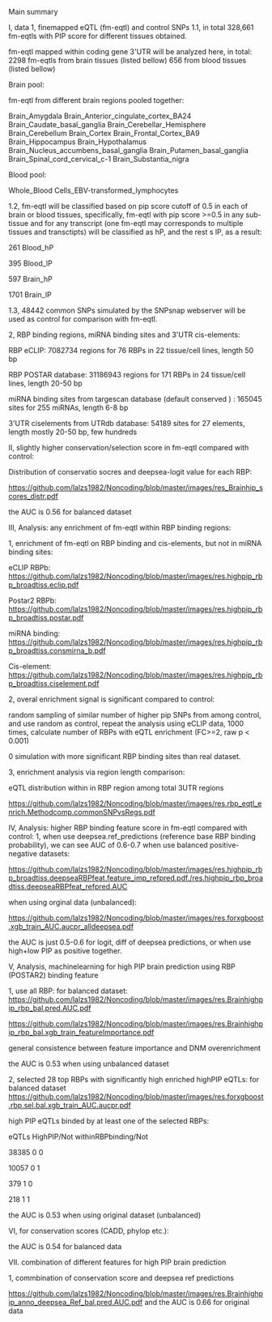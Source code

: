 Main summary

I, data
1, finemapped eQTL (fm-eqtl) and control SNPs
1.1,
in total 328,661 fm-eqtls with PIP score for different tissues obtained.

fm-eqtl mapped within coding gene 3'UTR will be analyzed here, in total:
2298 fm-eqtls from brain tissues (listed bellow) 
656 from blood tissues (listed bellow) 

Brain pool:

fm-eqtl from different brain regions pooled together:

Brain_Amygdala
Brain_Anterior_cingulate_cortex_BA24
Brain_Caudate_basal_ganglia
Brain_Cerebellar_Hemisphere
Brain_Cerebellum
Brain_Cortex
Brain_Frontal_Cortex_BA9
Brain_Hippocampus
Brain_Hypothalamus
Brain_Nucleus_accumbens_basal_ganglia
Brain_Putamen_basal_ganglia
Brain_Spinal_cord_cervical_c-1
Brain_Substantia_nigra

Blood pool:

Whole_Blood
Cells_EBV-transformed_lymphocytes

1.2,
fm-eqtl will be classified based on pip score cutoff of 0.5 in each of brain or blood tissues, specifically, fm-eqtl with pip score >=0.5 in any sub-tissue and for any transcript (one fm-eqtl may corresponds to multiple tissues and transctipts) will be classified as hP, and the rest s lP, as a result:

261 Blood_hP

395 Blood_lP

597 Brain_hP

1701 Brain_lP

1.3,
48442 common SNPs simulated by the SNPsnap webserver will be used as control for comparison with fm-eqtl.

2, RBP binding regions, miRNA binding sites and 3'UTR cis-elements:

RBP eCLIP: 7082734 regions for 76 RBPs in 22 tissue/cell lines, length 50 bp

RBP POSTAR database: 31186943 regions for 171 RBPs in 24 tissue/cell lines, length 20-50 bp	

miRNA binding sites from targescan database (default conserved ) : 165045 sites for 255 miRNAs, length 6-8 bp

3'UTR ciselements from UTRdb database: 54189 sites for 27 elements, length mostly 20-50 bp, few hundreds


II, slightly higher conservation/selection score in fm-eqtl compared with control:

Distribution of conservatio socres and deepsea-logit value for each RBP: 

https://github.com/lalzs1982/Noncoding/blob/master/images/res_Brainhip_scores_distr.pdf


the AUC is 0.56 for balanced dataset

III, Analysis: any enrichment of fm-eqtl within RBP binding regions:

1, enrichment of fm-eqtl on RBP binding and cis-elements, but not in miRNA binding sites:

eCLIP RBPb: https://github.com/lalzs1982/Noncoding/blob/master/images/res.highpip_rbp_broadtiss.eclip.pdf

Postar2 RBPb: https://github.com/lalzs1982/Noncoding/blob/master/images/res.highpip_rbp_broadtiss.postar.pdf

miRNA binding: https://github.com/lalzs1982/Noncoding/blob/master/images/res.highpip_rbp_broadtiss.consmirna_b.pdf

Cis-element: https://github.com/lalzs1982/Noncoding/blob/master/images/res.highpip_rbp_broadtiss.ciselement.pdf

2, overal enrichment signal is significant compared to control:

random sampling of similar number of higher pip SNPs from among control, and use random as control, repeat the analysis using eCLIP data, 1000 times, calculate number of RBPs with eQTL enrichment (FC>=2, raw p < 0.001)

0 simulation with more significant RBP binding sites than real dataset.
  
3, enrichment analysis via region length comparison:

eQTL distribution within in RBP region among total 3UTR regions

https://github.com/lalzs1982/Noncoding/blob/master/images/res.rbp_eqtl_enrich.Methodcomp.commonSNPvsRegs.pdf


IV, Analysis: higher RBP binding feature score in fm-eqtl compared with control:
1, when use deepsea.ref_predictions (reference base RBP binding probability), we can see AUC of 0.6-0.7 when use balanced positive-negative datasets: 

https://github.com/lalzs1982/Noncoding/blob/master/images/res.highpip_rbp_broadtiss.deepseaRBPfeat.feature_imp_refpred.pdf./res.highpip_rbp_broadtiss.deepseaRBPfeat_refpred.AUC

when using orginal data (unbalanced):

https://github.com/lalzs1982/Noncoding/blob/master/images/res.forxgboost.xgb_train_AUC.aucpr_alldeepsea.pdf


the AUC is just 0.5-0.6 for logit, diff of deepsea predictions, or when use high+low PIP as positive together.

V, Analysis, machinelearning for high PIP brain prediction using RBP (POSTAR2) binding feature

1, use all RBP:
for balanced dataset:
https://github.com/lalzs1982/Noncoding/blob/master/images/res.Brainhighpip_rbp_bal.pred.AUC.pdf

https://github.com/lalzs1982/Noncoding/blob/master/images/res.Brainhighpip_rbp_bal.xgb_train_featureImportance.pdf

general consistence between feature importance and DNM overenrichment

the AUC is 0.53 when using unbalanced dataset

2, selected 28 top RBPs with significantly high enriched highPIP eQTLs:
for balanced dataset
https://github.com/lalzs1982/Noncoding/blob/master/images/res.forxgboost.rbp.sel.bal.xgb_train_AUC.aucpr.pdf

high PIP eQTLs binded by at least one of the selected RBPs:


eQTLs	HighPIP/Not	withinRBPbinding/Not

38385 0	0

10057 0	1

379 1	0

218 1	1
 

the AUC is 0.53 when using original dataset (unbalanced)


VI, for conservation scores (CADD, phylop etc.):

the AUC is 0.54 for balanced data


VII. combination of different features for high PIP brain prediction

1, commbination of conservation score and deepsea ref predictions

https://github.com/lalzs1982/Noncoding/blob/master/images/res.Brainhighpip_anno_deepsea_Ref_bal.pred.AUC.pdf
 and the AUC is 0.66 for original data
 
 

